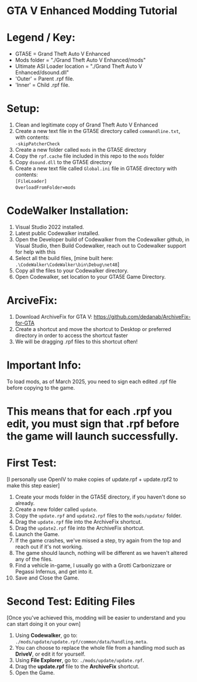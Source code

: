 # GTA V Enhanced Modding Tutorial

# Legend / Key:
- GTA5E = Grand Theft Auto V Enhanced
- Mods folder = "./Grand Theft Auto V Enhanced/mods"
- Ultimate ASI Loader location = "./Grand Theft Auto V Enhanced/dsound.dll"
- 'Outer' = Parent .rpf file.
- 'Inner' = Child .rpf file.

# Setup:
1. Clean and legitimate copy of Grand Theft Auto V Enhanced
2. Create a new text file in the GTA5E directory called `commandline.txt`, with contents:<br>
`-skipPatcherCheck`
3. Create a new folder called `mods` in the GTA5E directory
4. Copy the `rpf.cache` file included in this repo to the `mods` folder
5. Copy `dsound.dll` to the GTA5E directory
6. Create a new text file called `Global.ini` file in GTA5E directory with contents:<br>
  `[FileLoader]`<br>
  `OverloadFromFolder=mods`


# CodeWalker Installation:
1. Visual Studio 2022 installed.
2. Latest public Codewalker installed.
3. Open the Developer build of Codewalker from the Codewalker github, in Visual Studio, then Build Codewalker, reach out to Codewalker support for help with this
4. Select all the build files, [mine built here: `.\CodeWalker\CodeWalker\bin\Debug\net48`]
5. Copy all the files to your Codewalker directory.
6. Open Codewalker, set location to your GTA5E Game Directory.

# ArciveFix:
1. Download ArchiveFix for GTA V: https://github.com/dedanab/ArchiveFix-for-GTA
2. Create a shortcut and move the shortcut to Desktop or preferred directory in order to access the shortcut faster
3. We will be dragging .rpf files to this shortcut often!

# Important Info:
To load mods, as of March 2025, you need to sign each edited .rpf file before copying to the game.
# This means that for each .rpf you edit, you must sign that .rpf before the game will launch successfully.


# First Test:
[I personally use OpenIV to make copies of update.rpf + update.rpf2 to make this step easier]
1. Create your mods folder in the GTA5E directory, if you haven't done so already.
2. Create a new folder called `update`.
3. Copy the `update.rpf` and `update2.rpf` files to the `mods/update/` folder.
4. Drag the `update.rpf` file into the ArchiveFix shortcut.
5. Drag the `update2.rpf` file into the ArchiveFix shortcut.
6. Launch the Game.
7. If the game crashes, we've missed a step, try again from the top and reach out if it's not working.
8. The game should launch, nothing will be different as we haven't altered any of the files.
9. Find a vehicle in-game, I usually go with a Grotti Carbonizzare or Pegassi Infernus, and get into it.
11. Save and Close the Game.


# Second Test: Editing Files
[Once you've achieved this, modding will be easier to understand and you can start doing it on your own]
1. Using **Codewalker**, go to: `./mods/update/update.rpf/common/data/handling.meta`.
2. You can choose to replace the whole file from a handling mod such as **DriveV**, or edit it for yourself.
3. Using **File Explorer**, go to: `./mods/update/update.rpf`.
4. Drag the **update.rpf** file to the **ArchiveFix** shortcut.
5. Open the Game.
